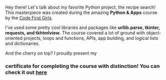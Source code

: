 Hey there! Let's talk about my favorite Python project, the recipe search! This masterpiece was created during the amazing **Python & Apps** course by the [Code First Girls](https://codefirstgirls.com/courses/coding-kickstarter/).

I've used some pretty cool libraries and packages like **urllib.parse, tkinter, requests, and tkhtmlview**. The course covered a lot of ground with object-oriented projects, loops and functions, APIs, app building, and logical lists and dictionaries.

And the cherry on top? I proudly present my 
### certificate for completing the course with distinction! You can check it out [here](https://github.com/KozlowskaAgnieszka/Python-CodeFirstGirls/blob/main/CFG%20Python%20%26%20Apps%20-%20Certificate.pdf)
